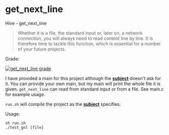 # get_next_line
Hive - get_next_line

> Whether it is a file, the standard input or, later on, a network connection, you will always need to read content line by line. It is therefore time to tackle this function, which is essential for a number of your future projects.

Grade:

[![get_next_line grade](https://badge42.herokuapp.com/api/project/osalmine/GET_Next_Line)](https://github.com/JaeSeoKim/badge42)

I have provided a main for this project although the **[subject](get_next_line.en.pdf)** doesn't ask for it. You can provide your own main, but my main will print the whole file it is given. `get_next_line` can read from standard input or from a file. See main.c for example usage.

`run.sh` will compile the project as the **[subject](get_next_line.en.pdf)** specifies.

Usage:
```
sh run.sh
./test_gnl [file]
```

